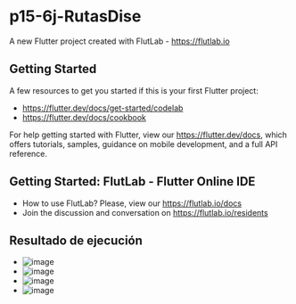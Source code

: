 # p15-6j-RutasDise

A new Flutter project created with FlutLab - https://flutlab.io

## Getting Started

A few resources to get you started if this is your first Flutter project:

- https://flutter.dev/docs/get-started/codelab
- https://flutter.dev/docs/cookbook

For help getting started with Flutter, view our
https://flutter.dev/docs, which offers tutorials,
samples, guidance on mobile development, and a full API reference.

## Getting Started: FlutLab - Flutter Online IDE

- How to use FlutLab? Please, view our https://flutlab.io/docs
- Join the discussion and conversation on https://flutlab.io/residents

## Resultado de ejecución

- ![image](https://github.com/dianadianaxd/p15-6j-RutasDis-1195/assets/159160020/9729ade2-d837-46d9-89d4-7c6b149bb9e6)
- ![image](https://github.com/dianadianaxd/p15-6j-RutasDis-1195/assets/159160020/bd20dbee-6a3c-4bb5-b623-6c85a5174ac6)
- ![image](https://github.com/dianadianaxd/p15-6j-RutasDis-1195/assets/159160020/ad3c71a0-c40f-4e13-8555-6866ce30b57d)
- ![image](https://github.com/dianadianaxd/p15-6j-RutasDis-1195/assets/159160020/ab65b48a-c29f-4c1d-9808-c574b2eed653)



